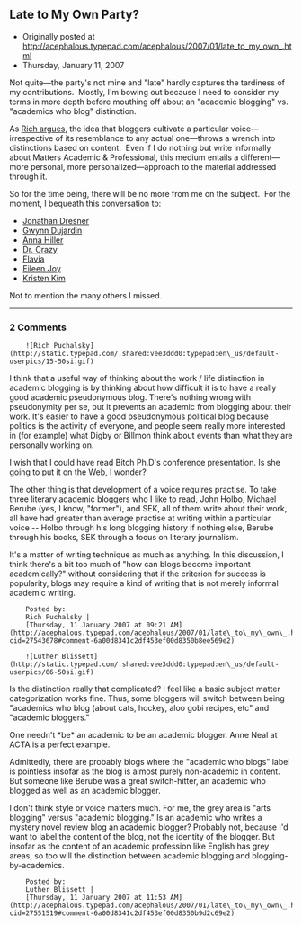## Late to My Own Party?

 * Originally posted at http://acephalous.typepad.com/acephalous/2007/01/late_to_my_own_.html
 * Thursday, January 11, 2007



Not quite—the party's not mine and "late" hardly captures the tardiness of my contributions.  Mostly, I'm bowing out because I need to consider my terms in more depth before mouthing off about an "academic blogging" vs. "academics who blog" distinction. 

As [Rich argues](http://acephalous.typepad.com/acephalous/2007/01/reflections\_on\_.html#comment-27470957), the idea that bloggers cultivate a particular voice—irrespective of its resemblance to any actual one—throws a wrench into distinctions based on content.  Even if I do nothing but write informally about Matters Academic & Professional, this medium entails a different—more personal, more personalized—approach to the material addressed through it.

So for the time being, there will be no more from me on the subject.  For the moment, I bequeath this conversation to:[](http://acephalous.typepad.com/acephalous/2007/01/reflections\_on\_.html#comment-27509625)

*   [Jonathan Dresner](http://acephalous.typepad.com/acephalous/2007/01/reflections\_on\_.html#comment-27509625)
*   [Gwynn Dujardin](http://dujardin.blogspot.com/2007/01/getting-dose-from-doctor-but-then.html)
*   [Anna Hiller](http://annahiller.com/blog/2007/01/08/86/)
*   [Dr. Crazy](http://reassignedtime.blogspot.com/2007/01/death-of-blogger.html)
*   [Flavia](http://feruleandfescue.blogspot.com/2007/01/networking-you-never-know.html)
*   [Eileen Joy](http://jjcohen.blogspot.com/2007/01/do-we-all-have-blog-ennui-or-what.html)
*   [Kristen Kim](http://historyenthusiast.blogspot.com/2007/01/to-whine-or-not-to-whine.html)

Not to mention the many others I missed.

		

* * *

### 2 Comments 

		

                
[]()

	

		![Rich Puchalsky](http://static.typepad.com/.shared:vee3ddd0:typepad:en\_us/default-userpics/15-50si.gif)
	

	

		

I think that a useful way of thinking about the work / life distinction in academic blogging is by thinking about how difficult it is to have a really good academic pseudonymous blog.  There's nothing wrong with pseudonymity per se, but it prevents an academic from blogging about their work.  It's easier to have a good pseudonymous political blog because politics is the activity of everyone, and people seem really more interested in (for example) what Digby or Billmon think about events than what they are personally working on.

I wish that I could have read Bitch Ph.D's conference presentation.  Is she going to put it on the Web, I wonder?

The other thing is that development of a voice requires practise.  To take three literary academic bloggers who I like to read, John Holbo, Michael Berube (yes, I know, "former"), and SEK, all of them write about their work, all have had greater than average practise at writing within a particular voice -- Holbo through his long blogging history if nothing else, Berube through his books, SEK through a focus on literary journalism.  

It's a matter of writing technique as much as anything.  In this discussion, I think there's a bit too much of "how can blogs become important academically?" without considering that if the criterion for success is popularity, blogs may require a kind of writing that is not merely informal academic writing.

	

		Posted by:
		Rich Puchalsky |
		[Thursday, 11 January 2007 at 09:21 AM](http://acephalous.typepad.com/acephalous/2007/01/late\_to\_my\_own\_.html?cid=27543678#comment-6a00d8341c2df453ef00d8350b8ee569e2)

[]()

	

		![Luther Blissett](http://static.typepad.com/.shared:vee3ddd0:typepad:en\_us/default-userpics/06-50si.gif)
	

	

		

Is the distinction really that complicated?  I feel like a basic subject matter categorization works fine.  Thus, some bloggers will switch between being "academics who blog (about cats, hockey, aloo gobi recipes, etc" and "academic bloggers."  

One needn't \*be\* an academic to be an academic blogger.  Anne Neal at ACTA is a perfect example.  

Admittedly, there are probably blogs where the "academic who blogs" label is pointless insofar as the blog is almost purely non-academic in content.  But someone like Berube was a great switch-hitter, an academic who blogged as well as an academic blogger.  

I don't think style or voice matters much.  For me, the grey area is "arts blogging" versus "academic blogging."  Is an academic who writes a mystery novel review blog an academic blogger?  Probably not, because I'd want to label the content of the blog, not the identity of the blogger.  But insofar as the content of an academic profession like English has grey areas, so too will the distinction between academic blogging and blogging-by-academics.  

	

		Posted by:
		Luther Blissett |
		[Thursday, 11 January 2007 at 11:53 AM](http://acephalous.typepad.com/acephalous/2007/01/late\_to\_my\_own\_.html?cid=27551519#comment-6a00d8341c2df453ef00d8350b9d2c69e2)

		

        
